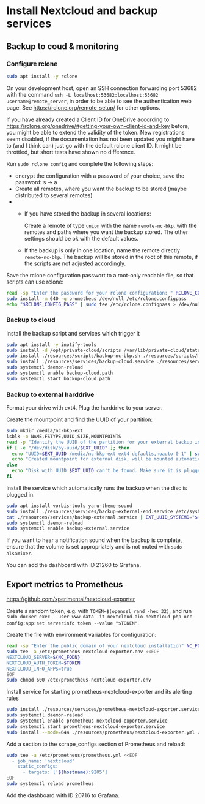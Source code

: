 # Install Nextcloud and backup services

## Backup to coud & monitoring

### Configure rclone

```bash
sudo apt install -y rclone
```

On your development host, open an SSH connection forwarding port 53682 with the command `ssh -L localhost:53682:localhost:53682 username@remote_server`, in order to be able to see the authentication web page. See https://rclone.org/remote_setup/ for other options.

If you have already created a Client ID for OneDrive according to https://rclone.org/onedrive/#getting-your-own-client-id-and-key before, you might be able to extend the validity of the token. New registrations seem disabled, if the documentation has not been updated you might have to (and I think can) just go with the default rclone client ID. It might be throttled, but short tests have shown no difference.

Run `sudo rclone config` and complete the following steps:

- encrypt the configuration with a password of your choice, save the password: s -> a
- Create all remotes, where you want the backup to be stored (maybe distributed to several remotes)
- - If you have stored the backup in several locations: 
    
    Create a remote of type [`union`](https://rclone.org/union/) with the name `remote-nc-bkp`, with the remotes and paths where you want the backup stored. The other settings should be ok with the default values. 
  - If the backup is only in one location, name the remote directly `remote-nc-bkp`. The backup will be stored in the root of this remote, if the scripts are not adjusted accordingly.

Save the rclone configuration passwort to a root-only readable file, so that scripts can use rclone:

```bash
read -sp "Enter the password for your rclone configuration: " RCLONE_CONFIG_PASS
sudo install -m 640 -g prometheus /dev/null /etc/rclone.configpass
echo "$RCLONE_CONFIG_PASS" | sudo tee /etc/rclone.configpass > /dev/null
```

### Backup to cloud

Install the backup script and services which trigger it

```bash
sudo apt install -y inotify-tools 
sudo install -d /opt/private-cloud/scripts /var/lib/private-cloud/stats
sudo install ./resources/scripts/backup-nc-bkp.sh ./resources/scripts/mount-cloud-nc-bkp.sh ./resources/scripts/mount-disc-nc-bkp.sh /opt/private-cloud/scripts
sudo install ./resources/services/backup-cloud.service ./resources/services/backup-cloud.path /etc/systemd/system
sudo systemctl daemon-reload
sudo systemctl enable backup-cloud.path
sudo systemctl start backup-cloud.path
```

### Backup to external harddrive

Format your drive with ext4. Plug the harddrive to your server.

Create the mountpoint and find the UUID of your partition:

```bash
sudo mkdir /media/nc-bkp-ext
lsblk -o NAME,FSTYPE,UUID,SIZE,MOUNTPOINTS
read -p "Identify the UUID of the partition for your external backup in the list above and enter it" EXT_UUID
if [ -e "/dev/disk/by-uuid/$EXT_UUID" ]; then
  echo "UUID=$EXT_UUID /media/nc-bkp-ext ext4 defaults,noauto 0 1" | sudo tee -a /etc/fstab
  echo "Created mountpoint for external disk, will be mounted automatically by the backup service"
else
  echo "Disk with UUID $EXT_UUID can't be found. Make sure it is plugged in and try again."
fi
```

Install the service which automatically runs the backup when the disc is plugged in.

```bash
sudo apt install vorbis-tools yaru-theme-sound
sudo install ./resources/services/backup-external-end.service /etc/systemd/system
cat ./resources/services/backup-external.service | EXT_UUID_SYSTEMD="$(systemd-escape -p /dev/disk/by-uuid/$EXT_UUID)" envsubst | sudo tee /etc/systemd/system/backup-external.service
sudo systemctl daemon-reload
sudo systemctl enable backup-external.service
```

If you want to hear a notification sound when the backup is complete, ensure that the volume is set appropriately and is not muted with `sudo alsamixer`.

You can add the dashboard with ID 21260 to Grafana.

## Export metrics to Prometheus

https://github.com/xperimental/nextcloud-exporter

Create a random token, e.g. with `TOKEN=$(openssl rand -hex 32)`, and run `sudo docker exec --user www-data -it nextcloud-aio-nextcloud php occ config:app:set serverinfo token --value "$TOKEN"`.

Create the file with environment variables for configuration:

```bash
read -sp "Enter the public domain of your nextcloud installation" NC_FQDN
sudo tee -a /etc/prometheus-nextcloud-exporter.env <<EOF
NEXTCLOUD_SERVER=${NC_FQDN}
NEXTCLOUD_AUTH_TOKEN=$TOKEN
NEXTCLOUD_INFO_APPS=true
EOF
sudo chmod 600 /etc/prometheus-nextcloud-exporter.env
```

Install service for starting prometheus-nextcloud-exporter and its alerting rules

```bash
sudo install ./resources/services/prometheus-nextcloud-exporter.service /etc/systemd/system
sudo systemctl daemon-reload
sudo systemctl enable prometheus-nextcloud-exporter.service
sudo systemctl start prometheus-nextcloud-exporter.service
sudo install --mode=644 ./resources/prometheus/nextcloud-exporter.yml /etc/prometheus/alerts.d
```

Add a section to the scrape_configs section of Prometheus and reload:

```bash
sudo tee -a /etc/prometheus/prometheus.yml <<EOF
  - job_name: 'nextcloud'
    static_configs:
      - targets: ['$(hostname):9205']
EOF
sudo systemctl reload prometheus
```

Add the dashboard with ID 20716 to Grafana.